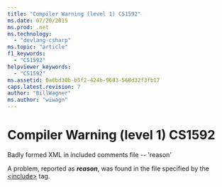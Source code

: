```yaml
---
title: "Compiler Warning (level 1) CS1592"
ms.date: 07/20/2015
ms.prod: .net
ms.technology: 
  - "devlang-csharp"
ms.topic: "article"
f1_keywords: 
  - "CS1592"
helpviewer_keywords: 
  - "CS1592"
ms.assetid: 0a6bd30b-b5f2-424b-9683-568d32f3fb17
caps.latest.revision: 7
author: "BillWagner"
ms.author: "wiwagn"
---
```

# Compiler Warning (level 1) CS1592
Badly formed XML in included comments file -- 'reason'  
  
 A problem, reported as ***reason***, was found in the file specified by the [\<include>](../../csharp/programming-guide/xmldoc/include.md) tag.
